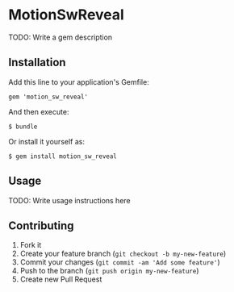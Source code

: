 # MotionSwReveal

TODO: Write a gem description

## Installation

Add this line to your application's Gemfile:

    gem 'motion_sw_reveal'

And then execute:

    $ bundle

Or install it yourself as:

    $ gem install motion_sw_reveal

## Usage

TODO: Write usage instructions here

## Contributing

1. Fork it
2. Create your feature branch (`git checkout -b my-new-feature`)
3. Commit your changes (`git commit -am 'Add some feature'`)
4. Push to the branch (`git push origin my-new-feature`)
5. Create new Pull Request
